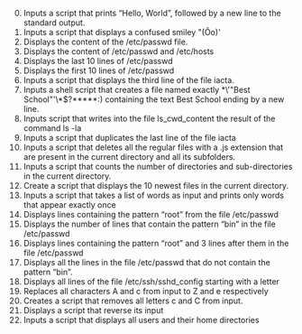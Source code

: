 0. Inputs a script that prints “Hello, World”, followed by a new line to the standard output.
1. Inputs a script that displays a confused smiley "(Ôo)'
2. Displays the content of the /etc/passwd file.
3. Displays the content of /etc/passwd and /etc/hosts
4. Displays the last 10 lines of /etc/passwd
5. Displays the first 10 lines of /etc/passwd
6. Inputs a script that displays the third line of the file iacta.
7. Inputs a shell script that creates a file named exactly \*\\'"Best School"\'\\*$\?\*\*\*\*\*:) containing the text Best School ending by a new line.
8. Inputs script that writes into the file ls_cwd_content the result of the command ls -la
9. Inputs a script that duplicates the last line of the file iacta
10. Inputs a script that deletes all the regular files with a .js extension that are present in the current directory and all its subfolders.
11. Inputs a script that counts the number of directories and sub-directories in the current directory.
12. Create a script that displays the 10 newest files in the current directory.
13. Inputs a script that takes a list of words as input and prints only words that appear exactly once
14. Displays lines containing the pattern “root” from the file /etc/passwd
15. Displays the number of lines that contain the pattern “bin” in the file /etc/passwd
16. Displays lines containing the pattern “root” and 3 lines after them in the file /etc/passwd
17. Displays all the lines in the file /etc/passwd that do not contain the pattern “bin”.
18. Displays all lines of the file /etc/ssh/sshd_config starting with a letter
19. Replaces all characters A and c from input to Z and e respectively
20. Creates a script that removes all letters c and C from input.
21. Displays a script that reverse its input
22. Inputs a script that displays all users and their home directories
